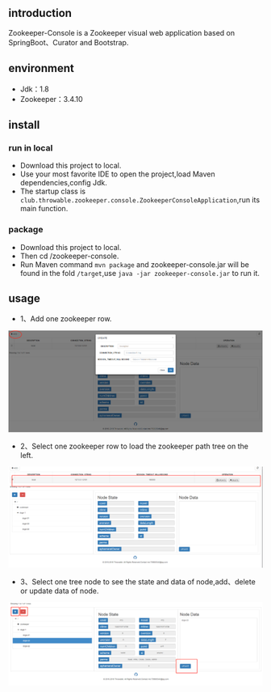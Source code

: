 ## introduction
Zookeeper-Console is a Zookeeper visual web application based on SpringBoot、Curator and Bootstrap.

## environment
- Jdk：1.8
- Zookeeper：3.4.10

## install
### run in local
- Download this project to local.
- Use your most favorite IDE to open the project,load Maven dependencies,config Jdk.
- The startup class is `club.throwable.zookeeper.console.ZookeeperConsoleApplication`,run its main function.

### package
- Download this project to local.
- Then cd /zookeeper-console.
- Run Maven command `mvn package` and zookeeper-console.jar will be found in the fold `/target`,use `java -jar zookeeper-console.jar` to run it.

## usage
- 1、Add one zookeeper row.

![usage-1](usage-1.png)

- 2、Select one zookeeper row to load the zookeeper path tree on the left.

![usage-2](usage-2.png)

- 3、Select one tree node to see the state and data of node,add、delete or update data of node.

![usage-3](usage-3.png)
